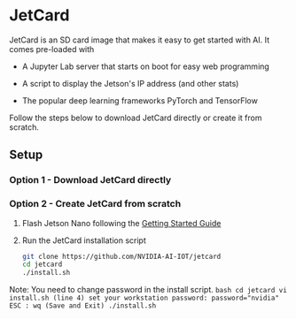 # JetCard

JetCard is an SD card image that makes it easy to get started with AI.  It comes pre-loaded with

* A Jupyter Lab server that starts on boot for easy web programming

* A script to display the Jetson's IP address (and other stats)
* The popular deep learning frameworks PyTorch and TensorFlow

Follow the steps below to download JetCard directly or create it from scratch.

## Setup

### Option 1 - Download JetCard directly

### Option 2 - Create JetCard from scratch

1. Flash Jetson Nano following the [Getting Started Guide](https://developer.nvidia.com/embedded/learn/get-started-jetson-nano-devkit)

2. Run the JetCard installation script

    ```bash
    git clone https://github.com/NVIDIA-AI-IOT/jetcard
    cd jetcard
    ./install.sh 
    ```
Note: You need to change password in the install script.
     ```bash
    cd jetcard
     vi install.sh
     (line 4) set your workstation password: password="nvidia"
     ESC : wq (Save and Exit)
     ./install.sh
    ```
